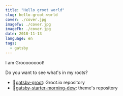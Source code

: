 ```yaml
---
title: "Hello groot world"
slug: hello-groot-world
cover: ./cover.jpg
imageTw: ./cover.jpg
imageFb: ./cover.jpg
date: 2018-11-13
language: en
tags:
  - gatsby
---
```


I am Groooooooot!

Do you want to see what's in my roots?

* 🌱[gatsby-groot](https://github.com/maxpou/gatsby-groot/): Groot.io repository
* 🌲[gatsby-starter-morning-dew](https://github.com/maxpou/gatsby-starter-morning-dew): theme's repository
